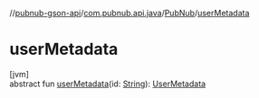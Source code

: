 //[pubnub-gson-api](../../../index.md)/[com.pubnub.api.java](../index.md)/[PubNub](index.md)/[userMetadata](user-metadata.md)

# userMetadata

[jvm]\
abstract fun [userMetadata](user-metadata.md)(id: [String](https://kotlinlang.org/api/latest/jvm/stdlib/kotlin/-string/index.html)): [UserMetadata](../../com.pubnub.api.java.v2.entities/-user-metadata/index.md)
